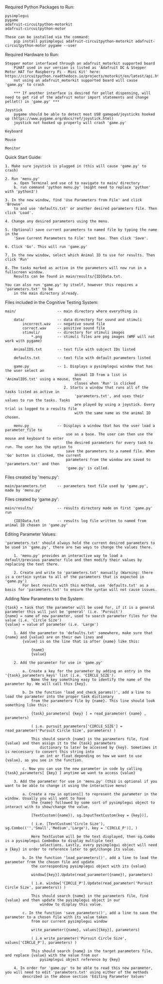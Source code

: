 Required Python Packages to Run:

    pysimplegui
    pygame
    adafruit-circuitpython-motorkit
    adafruit-circuitpython-motor

    These can be installed via the command:
        pip install pysimplegui adafruit-circuitpython-motorkit adafruit-circuitpython-motor pygame --user


Required Hardware to Run:

    Stepper motor interfaced through an adafruit_motorkit supported board
        PiHAT used in our version is listed as 'Adafruit DC & Stepper Motor HAT for Raspberry Pi - Mini Kit' here: https://circuitpython.readthedocs.io/projects/motorkit/en/latest/api.html
        not using an adafruit_motorkit supported board will cause 'game.py' to crash

        *** If another interface is desired for pellet dispensing, will need to get rid of the adafruit motor import statements and change pellet() in 'game.py' ***

    Joystick
        pygame should be able to detect most USB gamepad/joysticks hooked up (https://www.pygame.org/docs/ref/joystick.html)
        joystick not hooked up properly will crash 'game.py'

    Keyboard

    Mouse

    Monitor


Quick Start Guide:

    1. Make sure joystick is plugged in (this will cause 'game.py' to crash)

    2. Run 'menu.py'
        a. Open Terminal and use cd to navigate to main/ directory
        b. run command 'python menu.py' (might need to replace 'python' with 'python3')

    3. In the new window, find 'Use Parameters from File' and click 'Browse'
        to and use 'defaults.txt' or another desired parameters file. Then click 'Load'.

    4. Change any desired parameters using the menu.

    5. (Optional) save current parameters to named file by typing the name in the
        'Save Current Parameters to File' text box. Then click 'Save'.

    6. Click 'Go'. This will run 'game.py'

    7. In the new window, select which Animal ID to use for results. Then click 'Run'

    8. The tasks marked as active in the parameters will now run in a fullscreen window.
        Results can be found in main/results/{ID}Data.txt.

    You can also run 'game.py' by itself, however this requires a 'parameters.txt' to be
        in the main directory already.




Files included in the Cognitive Testing System:

    main/                   -- main directory where everything is

        data/               -- data directory for sound and stimuli
            incorrect.wav   -- negative sound file
            correct.wav     -- positive sound file
            stimuli/        -- directory for stimuli images
                *.png       -- stimuli files are png images (WMF will not work with pygame)

        AnimalIDS.txt       -- text file with subject IDs listed

        defaults.txt        -- text file with default parameters listed

        game.py             -- 1. Displays a pysimplegui window that has the user select an
                                    animal ID from a list in 'AnimalIDS.txt' using a mouse, then 
                                    closes when 'Run' is clicked
                               2. Starts a window that runs all of the tasks listed as active in
                                    'parameters.txt', and uses their values to run the tasks. Tasks
                                    are played by using a joystick. Every trial is logged to a results file
                                    with the same name as the animal ID chosen.

        menu.py             -- Displays a window that has the user load a parameter_file to
                                use as a base. The user can then use the mouse and keyboard to enter
                                the desired parameters for every task to run. The user has the option to
                                save the parameters to a named file. When 'Go' button is clicked, the current
                                parameters from the window are saved to 'parameters.txt' and then 
                                'game.py' is called.


Files created by 'menu.py':

    main/parameters.txt     -- parameters text file used by 'game.py', made by 'menu.py'


Files created by 'game.py':

    main/results/           -- results directory made on first 'game.py' run
        
        {ID}Data.txt        -- results log file written to named from animal ID chosen in 'game.py'


Editing Parameter Values:

    'parameters.txt' should always hold the current desired parameters to be used in 'game.py', there are two ways to change the values there.

        1. 'menu.py' provides an interactive way to load a default/previous parameter file and then modify their values by replacing the text there.
        
        2. Create and write to 'parameters.txt' manually (Warning: there is a certain syntax to all of the parameters that is expected in 'game.py')
            For best results with this method, use 'defaults.txt' as a basis for 'parameters.txt' to ensure the syntax will not cause issues.


Adding New Parameters to the System:

    {task} = task that the parameter will be used for, if it is a general parameter this will just be 'general' (i.e. 'Pursuit')
    {name} = name of new parameter, used to search parameter files for the value (i.e. 'Circle Size')
    {value} = value of parameter (i.e. 'Large')

        1. Add the parameter to 'defaults.txt' somewhere, make sure that {name} and {value} are on their own lines and
            {value} is on the line that is after {name} like this:

                {name}
                {value}

        2. Add the parameter for use in 'game.py'

            a. Create a key for the parameter by adding an entry in the '{task}_parameters_keys' list (i.e. 'CIRCLE_SIZE').
                Name the key something easy to identify the name of the parameter by. We will call this {key}.

            b. In the function 'load_and_check_params()', add a line to load the parameter into the proper task dictionary
                from the parameters file by {name}. This line should look something like this:

                {task}_parameters[ {key} ] = read_parameter( {name} , parameters)

                ( i.e. pursuit_parameters['CIRCLE_SIZE'] = read_parameter('Pursuit Circle Size', parameters) )

                This should search {name} in the parameters file, find {value} and then assign it to the {task}_parameters
                    dictionary to later be accessed by {key}. Sometimes it is neccessary to convert this string into
                    an int or float depending on how we want to use {value}, as you see in the function.

            c. Now you can use the new parameter in code by calling {task}_parameters[ {key} ] anytime we want to access {value}

        3. Add the parameter for use in 'menu.py' (this is optional if you want to be able to change it using the interactive menu)
            
            a. Create a row in options[] to represent the parameter in the window. Usually you will want to have
                the {name} followed by some sort of pysimplegui object to interact with to show/change the value.

                [TextCustom({name}), sg.InputTextCustom(key = {key})],

                ( i.e. [TextCustom('Circle Size'), sg.Combo(('','Small','Medium','Large'), key = 'CIRCLE_P')], )

                Here TextCustom will be the text displayed, then sg.Combo is a pysimplegui ComboBox to display multiple text
                    selections. Lastly, every pysimplegui object will need a {key} in order to reference later to get/change its value.

            b. In the function 'load_parameters()', add a line to load the parameter from the chosen file and update
                the corresponding pysimplegui object with its {value}

                window[{key}].Update(read_parameter({name}), parameters)

                ( i.e. window['CIRCLE_P'].Update(read_parameter('Pursuit Circle Size', parameters)) )

                This should search {name} in the parameters file, find {value} and then update the pysimplegui object in our 
                    window to display this value.

            c. In the function 'save_parameters()', add a line to save the parameter to a chosen file with its value taken
                from our current pysimplegui window

                write_parameter({name}, values[{key}], parameters)

                ( i.e write_parameter('Pursuit Circle Size', values['CIRCLE_P'], parameters) )

                This should search {name} in the target parameters file, and replace {value} with the value from our
                    pysimplegui object reference by {key}

        4. In order for 'game.py' to be able to read this new parameter, you will need to edit 'parameters.txt' using either of the methods
            described in the above section 'Editing Parameter Values'